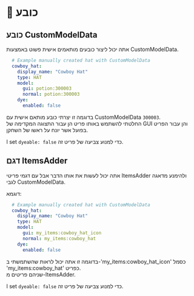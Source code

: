 # 🧢 כובע

## כובע CustomModelData

אתה יכול ליצור כובעים מותאמים אישית פשוט באמצעות CustomModelData.

```yaml
  # Example manually created hat with CustomModelData
  cowboy_hat:
    display_name: "Cowboy Hat"
    type: HAT
    model:
      gui: potion:300003
      normal: potion:300003
    dye:
      enabled: false
```

בדוגמה זו יצרתי כובע מותאם אישית עם CustomModelData `300003`.\
החלטתי להשתמש באותו פריט הן עבור התצוגה המקדימה של GUI והן עבור הפריט בפועל אשר יונח על ראשו של השחקן.&#x20;

I set `dyeable: false` כדי למנוע צביעה של פריט זה.

## דגם ItemsAdder

אתה יכול לעשות את אותו הדבר אבל עם דגמי פריטי ItemsAdder ולהימנע מדאגה לגבי CustomModelData.

דוגמא:

```yaml
  # Example manually created hat with CustomModelData
  cowboy_hat:
    display_name: "Cowboy Hat"
    type: HAT
    model:
      gui: my_items:cowboy_hat_icon
      normal: my_items:cowboy_hat
    dye:
      enabled: false
```

בדוגמה זו אתה יכול לראות שהשתמשתי ב-'my_items:cowboy_hat_icon' כסמל 'my_items:cowboy_hat' כפריט.\
שניהם פריטים מ-ItemsAdder.

I set `dyeable: false` כדי למנוע צביעה של פריט זה.
